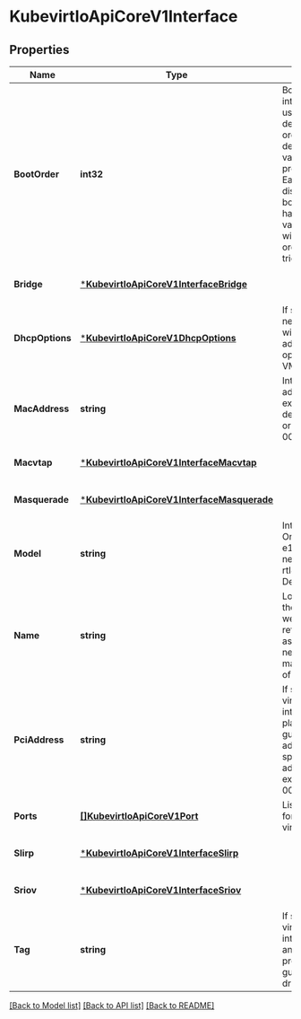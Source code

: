 # KubevirtIoApiCoreV1Interface

## Properties
Name | Type | Description | Notes
------------ | ------------- | ------------- | -------------
**BootOrder** | **int32** | BootOrder is an integer value &gt; 0, used to determine ordering of boot devices. Lower values take precedence. Each interface or disk that has a boot order must have a unique value. Interfaces without a boot order are not tried. | [optional] [default to null]
**Bridge** | [***KubevirtIoApiCoreV1InterfaceBridge**](kubevirt.io.api.core.v1.InterfaceBridge.md) |  | [optional] [default to null]
**DhcpOptions** | [***KubevirtIoApiCoreV1DhcpOptions**](kubevirt.io.api.core.v1.DHCPOptions.md) | If specified the network interface will pass additional DHCP options to the VMI | [optional] [default to null]
**MacAddress** | **string** | Interface MAC address. For example: de:ad:00:00:be:af or DE-AD-00-00-BE-AF. | [optional] [default to null]
**Macvtap** | [***KubevirtIoApiCoreV1InterfaceMacvtap**](kubevirt.io.api.core.v1.InterfaceMacvtap.md) |  | [optional] [default to null]
**Masquerade** | [***KubevirtIoApiCoreV1InterfaceMasquerade**](kubevirt.io.api.core.v1.InterfaceMasquerade.md) |  | [optional] [default to null]
**Model** | **string** | Interface model. One of: e1000, e1000e, ne2k_pci, pcnet, rtl8139, virtio. Defaults to virtio. | [optional] [default to null]
**Name** | **string** | Logical name of the interface as well as a reference to the associated networks. Must match the Name of a Network. | [default to null]
**PciAddress** | **string** | If specified, the virtual network interface will be placed on the guests pci address with the specified PCI address. For example: 0000:81:01.10 | [optional] [default to null]
**Ports** | [**[]KubevirtIoApiCoreV1Port**](kubevirt.io.api.core.v1.Port.md) | List of ports to be forwarded to the virtual machine. | [optional] [default to null]
**Slirp** | [***KubevirtIoApiCoreV1InterfaceSlirp**](kubevirt.io.api.core.v1.InterfaceSlirp.md) |  | [optional] [default to null]
**Sriov** | [***KubevirtIoApiCoreV1InterfaceSriov**](kubevirt.io.api.core.v1.InterfaceSRIOV.md) |  | [optional] [default to null]
**Tag** | **string** | If specified, the virtual network interface address and its tag will be provided to the guest via config drive | [optional] [default to null]

[[Back to Model list]](../README.md#documentation-for-models) [[Back to API list]](../README.md#documentation-for-api-endpoints) [[Back to README]](../README.md)


